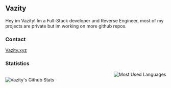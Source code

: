 ## Vazity
Hey im Vazity! Im a Full-Stack developer and Reverse Engineer, most of my projects are private but im working on more github repos.

### Contact
<a href="https://vazity.xyz/">Vazity.xyz</a>

### Statistics
<img style="float: right;" alt="Most Used Languages" src="https://github-readme-stats.vercel.app/api/top-langs/?username=Vazity1337&layout=compact&hide_border=true&theme=dark" /><br>
<img align="Left" alt="Vazity's Github Stats" src="https://github-readme-stats.vercel.app/api?username=Vazity1337&show_icons=true&hide_border=true&theme=dark" />
